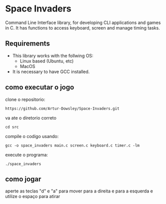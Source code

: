 # Space Invaders
Command Line Interface library, for developing CLI applications and games in C. It has functions to access keyboard, screen and manage timing tasks.

## Requirements
- This library works with the follwing OS:
   - Linux based (Ubuntu, etc)
   - MacOS
- It is necessary to have GCC installed.

## como executar o jogo

clone o repositorio:
```
https://github.com/Artur-Dowsley/Space-Invaders.git
```

va ate o diretorio correto

```
cd src
```

compile o codigo  usando:
```
gcc -o space_invaders main.c screen.c keyboard.c timer.c -lm 
```
execute o programa: 
```
./space_invaders
```

## como jogar

aperte as teclas "d" e "a" para mover para a direita e para a esquerda e utilize o espaço para atirar

